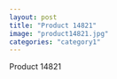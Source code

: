```yaml
---
layout: post
title: "Product 14821"
image: "product14821.jpg"
categories: "category1"
---
```

Product 14821
